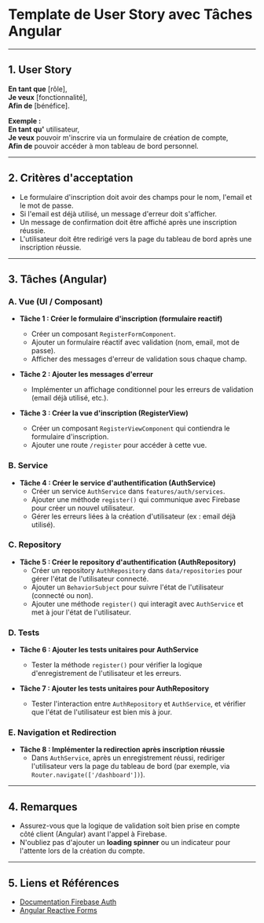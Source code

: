 # Template de User Story avec Tâches Angular

---

## 1. User Story

**En tant que** [rôle],  
**Je veux** [fonctionnalité],  
**Afin de** [bénéfice].

**Exemple :**  
**En tant qu'** utilisateur,  
**Je veux** pouvoir m'inscrire via un formulaire de création de compte,  
**Afin de** pouvoir accéder à mon tableau de bord personnel.

---

## 2. Critères d'acceptation

- Le formulaire d'inscription doit avoir des champs pour le nom, l'email et le mot de passe.
- Si l'email est déjà utilisé, un message d'erreur doit s'afficher.
- Un message de confirmation doit être affiché après une inscription réussie.
- L'utilisateur doit être redirigé vers la page du tableau de bord après une inscription réussie.

---

## 3. Tâches (Angular)

### A. Vue (UI / Composant)

- **Tâche 1 : Créer le formulaire d'inscription (formulaire reactif)**  
  - Créer un composant `RegisterFormComponent`.
  - Ajouter un formulaire réactif avec validation (nom, email, mot de passe).
  - Afficher des messages d'erreur de validation sous chaque champ.

- **Tâche 2 : Ajouter les messages d'erreur**  
  - Implémenter un affichage conditionnel pour les erreurs de validation (email déjà utilisé, etc.).

- **Tâche 3 : Créer la vue d'inscription (RegisterView)**  
  - Créer un composant `RegisterViewComponent` qui contiendra le formulaire d'inscription.
  - Ajouter une route `/register` pour accéder à cette vue.

### B. Service

- **Tâche 4 : Créer le service d'authentification (AuthService)**  
  - Créer un service `AuthService` dans `features/auth/services`.
  - Ajouter une méthode `register()` qui communique avec Firebase pour créer un nouvel utilisateur.
  - Gérer les erreurs liées à la création d'utilisateur (ex : email déjà utilisé).

### C. Repository

- **Tâche 5 : Créer le repository d'authentification (AuthRepository)**  
  - Créer un repository `AuthRepository` dans `data/repositories` pour gérer l'état de l'utilisateur connecté.
  - Ajouter un `BehaviorSubject` pour suivre l'état de l'utilisateur (connecté ou non).
  - Ajouter une méthode `register()` qui interagit avec `AuthService` et met à jour l'état de l'utilisateur.

### D. Tests

- **Tâche 6 : Ajouter les tests unitaires pour AuthService**  
  - Tester la méthode `register()` pour vérifier la logique d'enregistrement de l'utilisateur et les erreurs.

- **Tâche 7 : Ajouter les tests unitaires pour AuthRepository**  
  - Tester l'interaction entre `AuthRepository` et `AuthService`, et vérifier que l'état de l'utilisateur est bien mis à jour.

### E. Navigation et Redirection

- **Tâche 8 : Implémenter la redirection après inscription réussie**  
  - Dans `AuthService`, après un enregistrement réussi, rediriger l'utilisateur vers la page du tableau de bord (par exemple, via `Router.navigate(['/dashboard'])`).

---

## 4. Remarques

- Assurez-vous que la logique de validation soit bien prise en compte côté client (Angular) avant l'appel à Firebase.
- N'oubliez pas d'ajouter un **loading spinner** ou un indicateur pour l'attente lors de la création du compte.

---

## 5. Liens et Références

- [Documentation Firebase Auth](https://firebase.google.com/docs/auth)
- [Angular Reactive Forms](https://angular.io/guide/reactive-forms)

